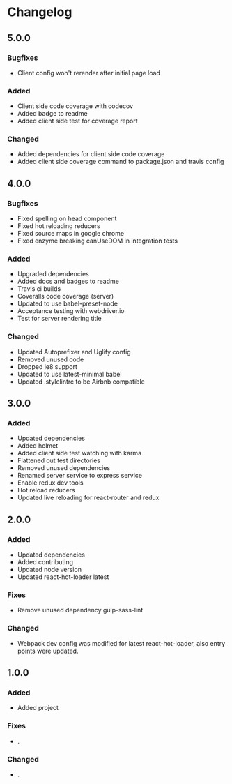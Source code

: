 # Changelog

## 5.0.0

### Bugfixes

* Client config won't rerender after initial page load

### Added

* Client side code coverage with codecov
* Added badge to readme
* Added client side test for coverage report

### Changed

* Added dependencies for client side code coverage
* Added client side coverage command to package.json and travis config

## 4.0.0

### Bugfixes

* Fixed spelling on head component
* Fixed hot reloading reducers
* Fixed source maps in google chrome
* Fixed enzyme breaking canUseDOM in integration tests

### Added

* Upgraded dependencies
* Added docs and badges to readme
* Travis ci builds
* Coveralls code coverage (server)
* Updated to use babel-preset-node
* Acceptance testing with webdriver.io
* Test for server rendering title

### Changed

* Updated Autoprefixer and Uglify config
* Removed unused code
* Dropped ie8 support
* Updated to use latest-minimal babel
* Updated .stylelintrc to be Airbnb compatible


## 3.0.0

### Added

* Updated dependencies
* Added helmet
* Added client side test watching with karma
* Flattened out test directories
* Removed unused dependencies
* Renamed server service to express service
* Enable redux dev tools
* Hot reload reducers
* Updated live reloading for react-router and redux


## 2.0.0

### Added

* Updated dependencies
* Added contributing
* Updated node version
* Updated react-hot-loader latest

### Fixes

* Remove unused dependency gulp-sass-lint

### Changed

* Webpack dev config was modified for latest react-hot-loader, also entry points were updated.



## 1.0.0

### Added

* Added project

### Fixes

* .

### Changed

* .
